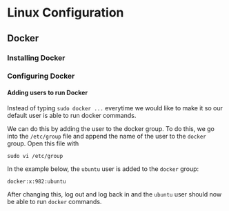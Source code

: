 # Linux Configuration


## Docker

### Installing Docker

### Configuring Docker

#### Adding users to run Docker

Instead of typing ```sudo docker ...``` everytime we would like to make it so our default user is able to run docker commands.  

We can do this by adding the user to the docker group.  To do this, we go into the ```/etc/group``` file and append the name of the user to the ```docker``` group.  Open this file with 

```
sudo vi /etc/group
```

In the example below, the ```ubuntu``` user is added to the ```docker``` group: 

```
docker:x:982:ubuntu
```

After changing this, log out and log back in and the ```ubuntu``` user should now be able to run ```docker``` commands. 